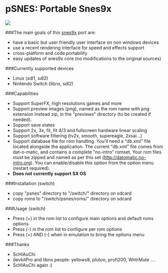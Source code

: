 pSNES: Portable Snes9x
===========================

![](https://github.com/Cpasjuste/psnes/raw/master/psnes/data/screenshot.png)


###The main goals of this [snes9x](https://github.com/snes9xgit/snes9x) port are:

- have a basic but user friendly user interface on non windows devices
- use a recent rendering interface for speed and effects support
- cross-platform and code portability
- easy updates of snes9x core (no modifications to the original sources)

###Currently supported devices

- Linux (sdl1, sdl2)
- Nintendo Switch (libnx, sdl2)

###Capabilities
- Support SuperFX, high resolutions games and more
- Support preview images (png), named as the rom name with png extension instead zip, in the "previews" directory (to be created if needed).
- Support save states
- Support 2x, 3x, fit, fit 4/3 and fullscreen hardware linear scaling
- Support software filtering (tv2x, smooth, supereagle, 2xsai...)
- Support database file for rom handling. You'll need a "db.xml" file located alongside the application. The current "db.xml" file comes from dat-o-matic, and contains a complete "no-intro" romset. Your rom files must be zipped and named as per this set (http://datomatic.no-intro.org). You can enable/disable this option from the option menu (restart required).
- **Does not currently support SX OS**

###Installation (switch)
- copy "psnes" directory to "/switch/" directory on sdcard
- copy roms to "/switch/psnes/roms/" directory on sdcard

###Usage (switch)
- Press (+) in the rom list to configure main options and default roms options
- Press (-) in the rom list to configure per rom options
- Press (+) AND (-) when in emulation to bring the options menu


###Thanks
- ScHlAuChi
- devkitPro and libnx people: yellows8, plutoo, profi200, WntrMute ....
- ScHlAuChi again :)
